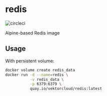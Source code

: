 # redis

![circleci][circleci]

Alpine-based Redis image

## Usage

With persistent volume:
```bash
docker volume create redis_data
docker run -d --name=redis \
           -v redis_data \
           -p 6379:6379 \
           quay.io/vektorcloud/redis:latest
```

[circleci]: https://img.shields.io/circleci/project/github/vektorcloud/redis.svg "redis"
